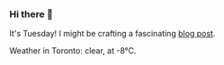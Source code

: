 ### Hi there :wave:

It's Tuesday! I might be crafting a fascinating [blog post](https://www.benjaminwuethrich.dev).

Weather in Toronto: clear, at -8°C.
